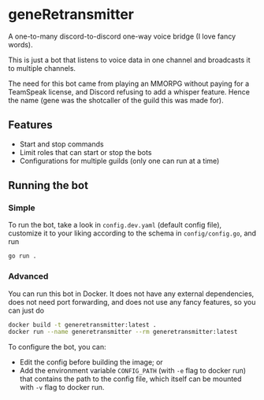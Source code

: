 # geneRetransmitter

A one-to-many discord-to-discord one-way voice bridge (I love fancy words).

This is just a bot that listens to voice data in one channel and broadcasts it to multiple channels.

The need for this bot came from playing an MMORPG without paying for a TeamSpeak license, and Discord refusing to add a whisper feature. Hence the name (gene was the shotcaller of the guild this was made for).

## Features
* Start and stop commands
* Limit roles that can start or stop the bots
* Configurations for multiple guilds (only one can run at a time)

## Running the bot

### Simple

To run the bot, take a look in `config.dev.yaml` (default config file), customize it to your liking according to the schema in `config/config.go`, and run

```sh
go run .
```

### Advanced

You can run this bot in Docker. It does not have any external dependencies, does not need port forwarding, and does not use any fancy features, so you can just do

```sh
docker build -t generetransmitter:latest .
docker run --name generetransmitter --rm generetransmitter:latest
```

To configure the bot, you can:

- Edit the config before building the image; or
- Add the environment variable `CONFIG_PATH` (with `-e` flag to docker run) that contains the path to the config file, which itself can be mounted with `-v` flag to docker run.
